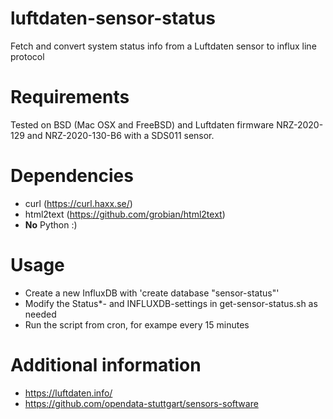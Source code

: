 # luftdaten-sensor-status
Fetch and convert system status info from a Luftdaten sensor to influx line protocol

# Requirements

Tested on BSD (Mac OSX and FreeBSD) and Luftdaten firmware NRZ-2020-129
and NRZ-2020-130-B6 with a SDS011 sensor.

# Dependencies

* curl (https://curl.haxx.se/)
* html2text (https://github.com/grobian/html2text)
* **No** Python :)

# Usage

* Create a new InfluxDB with 'create database "sensor-status"'
* Modify the Status\*- and INFLUXDB-settings in get-sensor-status.sh as needed
* Run the script from cron, for exampe every 15 minutes

# Additional information

* https://luftdaten.info/
* https://github.com/opendata-stuttgart/sensors-software
